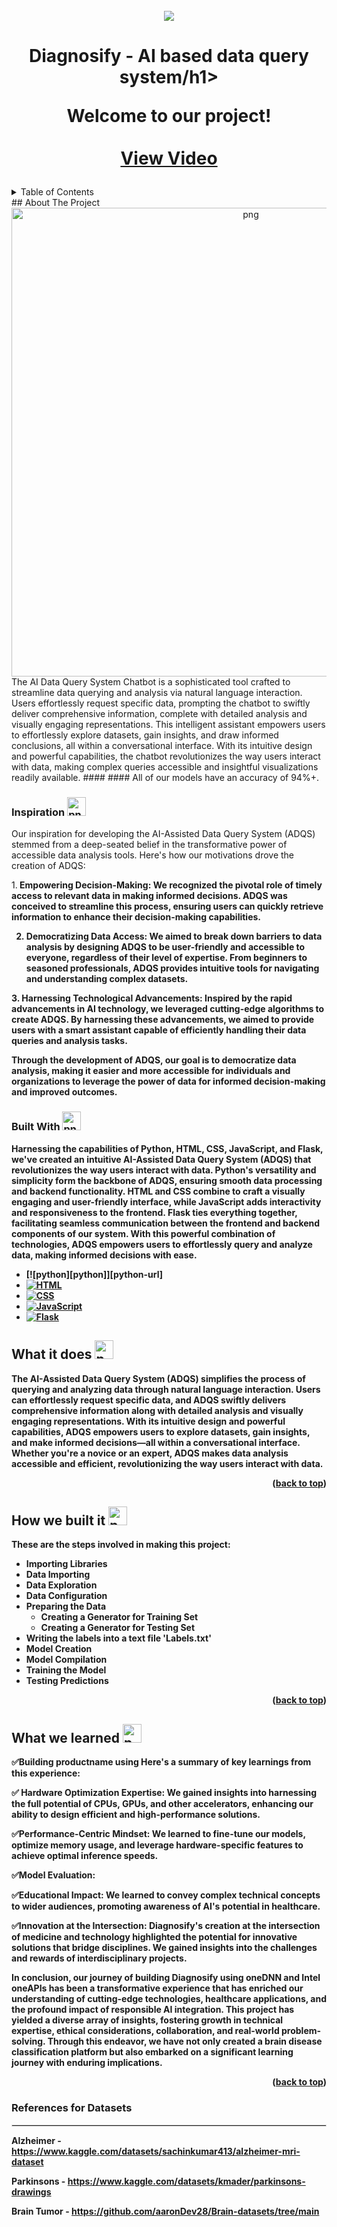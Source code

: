 

<!-- PROJECT LOGO -->
<br />
<div align="center">
  <a href="https://github.com/AK08/Diagnosify.git">
    <img src="images/team.png" >
  </a>

  <h1 align="center">Diagnosify - AI based data query system/h1>

  <p align="center">
    Welcome to our project!
    <br />
    <br />
    <a href="https://drive.google.com/file/d/1itKq5K-_9NWnvV7kbW4jGxd6lTLQHwen/view?usp=sharing">View Video</a>

  </p>
</div>



<!-- TABLE OF CONTENTS -->
<details>
  <summary>Table of Contents</summary>
  <ol>
    <li>
      <a href="#about-the-project">About the Project</a>
      <ul>
        <li><a href="#inspiration">Inspiration</a></li>
        <li><a href=#social-impact>Social Impact</a></li>
        <li><a href="#built-with">Built With</a></li>
      </ul>
    </li>
    <li><a href="#what-it-does">What it does</a></li>
    <li><a href="#how-we-built-it">How we built it</a></li>
    <li><a href="#what-we-learned">What we learned</a></li>
    <li><a href="#references-for-datasets">References for datasets</a></li>
  </ol>
</details>
<!-- ABOUT THE PROJECT -->
## About The Project
<div align="center">
  <img src="" type="gif" alt="png" width="750">
</div>
The AI Data Query System Chatbot is a sophisticated tool crafted to streamline data querying and analysis via natural language interaction. Users effortlessly request specific data, prompting the chatbot to swiftly deliver comprehensive information, complete with detailed analysis and visually engaging representations. This intelligent assistant empowers users to effortlessly explore datasets, gain insights, and draw informed conclusions, all within a conversational interface. With its intuitive design and powerful capabilities, the chatbot revolutionizes the way users interact with data, making complex queries accessible and insightful visualizations readily available.
#### 
#### All of our models have an accuracy of 94%+.

### Inspiration <img src="images/inspo.png" alt="png" width="30">
Our inspiration for developing the AI-Assisted Data Query System (ADQS) stemmed from a deep-seated belief in the transformative power of accessible data analysis tools. Here's how our motivations drove the creation of ADQS:

1.<b> **Empowering Decision-Making:** <b>We recognized the pivotal role of timely access to relevant data in making informed decisions. ADQS was conceived to streamline this process, ensuring users can quickly retrieve information to enhance their decision-making capabilities.

2. <b>**Democratizing Data Access:** <b> We aimed to break down barriers to data analysis by designing ADQS to be user-friendly and accessible to everyone, regardless of their level of expertise. From beginners to seasoned professionals, ADQS provides intuitive tools for navigating and understanding complex datasets.

3.<b> **Harnessing Technological Advancements:**<b> Inspired by the rapid advancements in AI technology, we leveraged cutting-edge algorithms to create ADQS. By harnessing these advancements, we aimed to provide users with a smart assistant capable of efficiently handling their data queries and analysis tasks.

Through the development of ADQS, our goal is to democratize data analysis, making it easier and more accessible for individuals and organizations to leverage the power of data for informed decision-making and improved outcomes.



### Built With <img src="images/built.png" alt="png" width="30">
Harnessing the capabilities of Python, HTML, CSS, JavaScript, and Flask, we've created an intuitive AI-Assisted Data Query System (ADQS) that revolutionizes the way users interact with data. Python's versatility and simplicity form the backbone of ADQS, ensuring smooth data processing and backend functionality. HTML and CSS combine to craft a visually engaging and user-friendly interface, while JavaScript adds interactivity and responsiveness to the frontend. Flask ties everything together, facilitating seamless communication between the frontend and backend components of our system. With this powerful combination of technologies, ADQS empowers users to effortlessly query and analyze data, making informed decisions with ease.

* [![python][python]][python-url]
* [![HTML](https://img.shields.io/badge/-HTML-orange?style=flat-square)](https://developer.mozilla.org/en-US/docs/Web/HTML)
* [![CSS](https://img.shields.io/badge/-CSS-blue?style=flat-square)](https://developer.mozilla.org/en-US/docs/Web/CSS)
* [![JavaScript](https://img.shields.io/badge/-JavaScript-yellow?style=flat-square)](https://developer.mozilla.org/en-US/docs/Web/JavaScript)
* [![Flask](https://img.shields.io/badge/-Flask-lightgrey?style=flat-square)](https://flask.palletsprojects.com/en/2.1.x/)

<!-- What it does -->
## What it does <img src="images/does.png" alt="png" width="30">
The AI-Assisted Data Query System (ADQS) simplifies the process of querying and analyzing data through natural language interaction. Users can effortlessly request specific data, and ADQS swiftly delivers comprehensive information along with detailed analysis and visually engaging representations. With its intuitive design and powerful capabilities, ADQS empowers users to explore datasets, gain insights, and make informed decisions—all within a conversational interface. Whether you're a novice or an expert, ADQS makes data analysis accessible and efficient, revolutionizing the way users interact with data.

<p align="right">(<a href="#readme-top">back to top</a>)</p>

## How we built it <img src="images/built.png" alt="png" width="30">
These are the steps involved in making this project: 
* Importing Libraries
* Data Importing
* Data Exploration
* Data Configuration
* Preparing the Data
  * Creating a Generator for Training Set
  * Creating a Generator for Testing Set
* Writing the labels into a text file 'Labels.txt'
* Model Creation
* Model Compilation
* Training the Model 
* Testing Predictions

<p align="right">(<a href="#readme-top">back to top</a>)</p>

## What we learned <img src="images/learn.png" alt="png" width="30">
✅Building productname using  Here's a summary of key learnings from this experience:

✅ Hardware Optimization Expertise: We gained insights into harnessing the full potential of CPUs, GPUs, and other accelerators, enhancing our ability to design efficient and high-performance solutions.

✅Performance-Centric Mindset: We learned to fine-tune our models, optimize memory usage, and leverage hardware-specific features to achieve optimal inference speeds.

✅Model Evaluation:  

✅Educational Impact: We learned to convey complex technical concepts to wider audiences, promoting awareness of AI's potential in healthcare.

✅Innovation at the Intersection: Diagnosify's creation at the intersection of medicine and technology highlighted the potential for innovative solutions that bridge disciplines. We gained insights into the challenges and rewards of interdisciplinary projects.


In conclusion, our journey of building Diagnosify using oneDNN and Intel oneAPIs has been a transformative experience that has enriched our understanding of cutting-edge technologies, healthcare applications, and the profound impact of responsible AI integration. This project has yielded a diverse array of insights, fostering growth in technical expertise, ethical considerations, collaboration, and real-world problem-solving. Through this endeavor, we have not only created a brain disease classification platform but also embarked on a significant learning journey with enduring implications.

<p align="right">(<a href="#readme-top">back to top</a>)</p>

### References for Datasets
<hr style="border: 0.5px solid #ddd;">

Alzheimer - https://www.kaggle.com/datasets/sachinkumar413/alzheimer-mri-dataset

Parkinsons - https://www.kaggle.com/datasets/kmader/parkinsons-drawings

Brain Tumor - https://github.com/aaronDev28/Brain-datasets/tree/main
